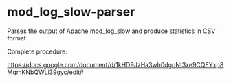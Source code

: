 # mod_log_slow-parser

Parses the output of Apache mod_log_slow and produce statistics in CSV format.

Complete procedure:

https://docs.google.com/document/d/1kHD9JzHa3wh0dgoNt3xe9CQEYxp8MqmKNbQWLi39gyc/edit#
